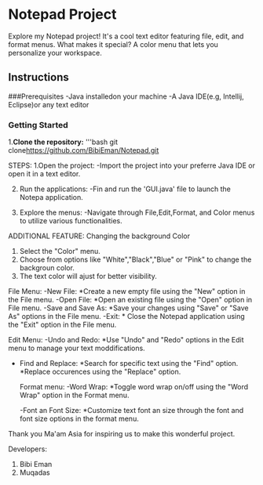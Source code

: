 # Notepad Project
Explore my Notepad project! It's a cool text editor featuring file, edit, and format menus. What makes it special? A color menu that lets you  personalize your workspace.
## Instructions

###Prerequisites
-Java installedon your machine
-A Java IDE(e.g, Intellij, Eclipse)or any text editor

### Getting Started
1.**Clone the repository:**
'''bash
git clone<https://github.com/BibiEman/Notepad.git>


STEPS:
1.Open the project:
-Import the project into your preferre Java IDE or open it in a text editor.

2. Run the applications:
   -Fin and run the 'GUI.java' file to launch the Notepa application.

3. Explore the menus:
   -Navigate through File,Edit,Format, and Color menus to utilize various functionalities.

 ADDITIONAL FEATURE:
 Changing the background Color
 1. Select the "Color" menu.
 2. Choose  from options like "White","Black","Blue" or "Pink" to change the backgroun color.
 3. The text color will ajust for better visibility.

File Menu:
-New File:
   *Create a new empty file using the "New" option in the File menu.
-Open File:
   *Open an existing file using the "Open" option in File menu.
 -Save and Save As:
    *Save your changes using "Save" or "Save As" options in the File menu.
 -Exit:
    * Close the Notepad application using the "Exit" option in the File menu.

 Edit Menu:
 -Undo and Redo:
  *Use "Undo" and "Redo" options in the Edit menu to manage your text moddifications.

- Find and Replace:
  *Search for specific text using the "Find" option.
  *Replace occurences using the "Replace" option.

  Format menu:
  -Word Wrap:
   *Toggle word wrap on/off using the "Word Wrap" option in the Format menu.

  -Font an Font Size:
   *Customize text font an size through the font and font size options in the format menu.
  
Thank you Ma'am Asia for inspiring us to make this wonderful project.

Developers:
1. Bibi Eman
2. Muqadas 
      
